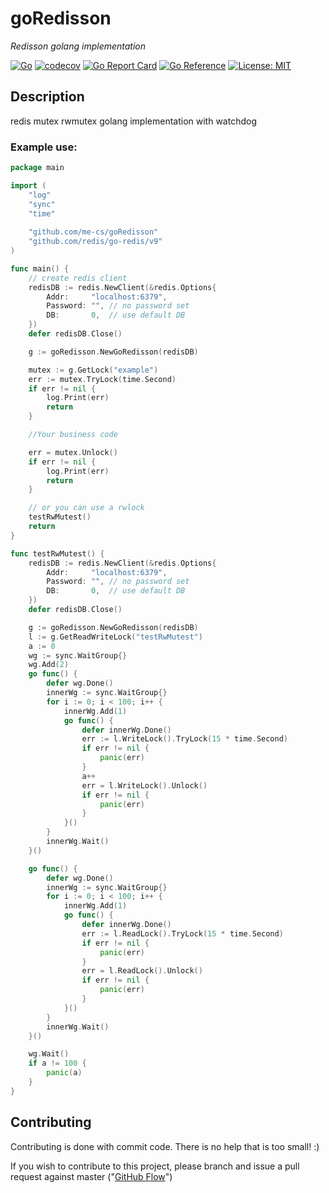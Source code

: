 # goRedisson

*Redisson golang implementation*

[![Go](https://github.com/me-cs/goRedisson/workflows/Go/badge.svg?branch=main)](https://github.com/me-cs/goRedisson/actions)
[![codecov](https://codecov.io/gh/me-cs/goRedisson/branch/main/graph/badge.svg)](https://codecov.io/gh/me-cs/goRedisson)
[![Go Report Card](https://goreportcard.com/badge/github.com/me-cs/goRedisson)](https://goreportcard.com/report/github.com/me-cs/goRedisson)
[![Go Reference](https://pkg.go.dev/badge/github.com/me-cs/goRedisson.svg)](https://pkg.go.dev/github.com/me-cs/goRedisson)
[![License: MIT](https://img.shields.io/badge/License-MIT-yellow.svg)](https://opensource.org/licenses/MIT)

## Description
redis mutex rwmutex golang implementation with watchdog

### Example use:

```go
package main

import (
	"log"
	"sync"
	"time"
    
	"github.com/me-cs/goRedisson"
	"github.com/redis/go-redis/v9"
)

func main() {
	// create redis client
	redisDB := redis.NewClient(&redis.Options{
		Addr:     "localhost:6379",
		Password: "", // no password set
		DB:       0,  // use default DB
	})
	defer redisDB.Close()

	g := goRedisson.NewGoRedisson(redisDB)

	mutex := g.GetLock("example")
	err := mutex.TryLock(time.Second)
	if err != nil {
		log.Print(err)
		return
	}

	//Your business code

	err = mutex.Unlock()
	if err != nil {
		log.Print(err)
		return
	}

	// or you can use a rwlock
	testRwMutest()
	return
}

func testRwMutest() {
	redisDB := redis.NewClient(&redis.Options{
		Addr:     "localhost:6379",
		Password: "", // no password set
		DB:       0,  // use default DB
	})
	defer redisDB.Close()

	g := goRedisson.NewGoRedisson(redisDB)
	l := g.GetReadWriteLock("testRwMutest")
	a := 0
	wg := sync.WaitGroup{}
	wg.Add(2)
	go func() {
		defer wg.Done()
		innerWg := sync.WaitGroup{}
		for i := 0; i < 100; i++ {
			innerWg.Add(1)
			go func() {
				defer innerWg.Done()
				err := l.WriteLock().TryLock(15 * time.Second)
				if err != nil {
					panic(err)
				}
				a++
				err = l.WriteLock().Unlock()
				if err != nil {
					panic(err)
				}
			}()
		}
		innerWg.Wait()
	}()

	go func() {
		defer wg.Done()
		innerWg := sync.WaitGroup{}
		for i := 0; i < 100; i++ {
			innerWg.Add(1)
			go func() {
				defer innerWg.Done()
				err := l.ReadLock().TryLock(15 * time.Second)
				if err != nil {
					panic(err)
				}
				err = l.ReadLock().Unlock()
				if err != nil {
					panic(err)
				}
			}()
		}
		innerWg.Wait()
	}()

	wg.Wait()
	if a != 100 {
		panic(a)
	}
}

```

## Contributing
Contributing is done with commit code. There is no help that is too small! :) 

If you wish to contribute to this project, please branch and issue a pull request against master ("[GitHub Flow](https://guides.github.com/introduction/flow/)")
